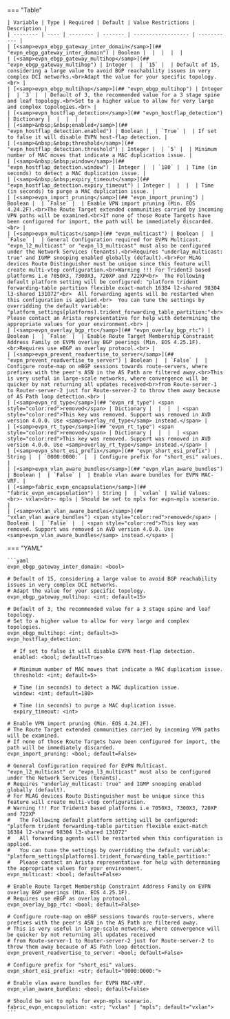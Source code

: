 <!--
  ~ Copyright (c) 2023 Arista Networks, Inc.
  ~ Use of this source code is governed by the Apache License 2.0
  ~ that can be found in the LICENSE file.
  -->
=== "Table"

    | Variable | Type | Required | Default | Value Restrictions | Description |
    | -------- | ---- | -------- | ------- | ------------------ | ----------- |
    | [<samp>evpn_ebgp_gateway_inter_domain</samp>](## "evpn_ebgp_gateway_inter_domain") | Boolean |  |  |  |  |
    | [<samp>evpn_ebgp_gateway_multihop</samp>](## "evpn_ebgp_gateway_multihop") | Integer |  | `15` |  | Default of 15, considering a large value to avoid BGP reachability issues in very complex DCI networks.<br>Adapt the value for your specific topology.<br> |
    | [<samp>evpn_ebgp_multihop</samp>](## "evpn_ebgp_multihop") | Integer |  | `3` |  | Default of 3, the recommended value for a 3 stage spine and leaf topology.<br>Set to a higher value to allow for very large and complex topologies.<br> |
    | [<samp>evpn_hostflap_detection</samp>](## "evpn_hostflap_detection") | Dictionary |  |  |  |  |
    | [<samp>&nbsp;&nbsp;enabled</samp>](## "evpn_hostflap_detection.enabled") | Boolean |  | `True` |  | If set to false it will disable EVPN host-flap detection. |
    | [<samp>&nbsp;&nbsp;threshold</samp>](## "evpn_hostflap_detection.threshold") | Integer |  | `5` |  | Minimum number of MAC moves that indicate a MAC duplication issue. |
    | [<samp>&nbsp;&nbsp;window</samp>](## "evpn_hostflap_detection.window") | Integer |  | `180` |  | Time (in seconds) to detect a MAC duplication issue. |
    | [<samp>&nbsp;&nbsp;expiry_timeout</samp>](## "evpn_hostflap_detection.expiry_timeout") | Integer |  |  |  | Time (in seconds) to purge a MAC duplication issue. |
    | [<samp>evpn_import_pruning</samp>](## "evpn_import_pruning") | Boolean |  | `False` |  | Enable VPN import pruning (Min. EOS 4.24.2F).<br>The Route Target extended communities carried by incoming VPN paths will be examined.<br>If none of those Route Targets have been configured for import, the path will be immediately discarded.<br> |
    | [<samp>evpn_multicast</samp>](## "evpn_multicast") | Boolean |  | `False` |  | General Configuration required for EVPN Multicast. "evpn_l2_multicast" or "evpn_l3_multicast" must also be configured under the Network Services (tenants).<br>Requires "underlay_multicast: true" and IGMP snooping enabled globally (default).<br>For MLAG devices Route Distinguisher must be unique since this feature will create multi-vtep configuration.<br>Warning !!! For Trident3 based platforms i.e 7050X3, 7300X3, 720XP and 722XP<br>  The Following default platform setting will be configured: "platform trident forwarding-table partition flexible exact-match 16384 l2-shared 98304 l3-shared 131072"<br>  All forwarding agents will be restarted when this configuration is applied.<br>  You can tune the settings by overridding the default variable: "platform_settings[platforms].trident_forwarding_table_partition:"<br>  Please contact an Arista representative for help with determining the appropriate values for your environment.<br> |
    | [<samp>evpn_overlay_bgp_rtc</samp>](## "evpn_overlay_bgp_rtc") | Boolean |  | `False` |  | Enable Route Target Membership Constraint Address Family on EVPN overlay BGP peerings (Min. EOS 4.25.1F).<br>Requires use eBGP as overlay protocol.<br> |
    | [<samp>evpn_prevent_readvertise_to_server</samp>](## "evpn_prevent_readvertise_to_server") | Boolean |  | `False` |  | Configure route-map on eBGP sessions towards route-servers, where prefixes with the peer's ASN in the AS Path are filtered away.<br>This is very useful in large-scale networks, where convergence will be quicker by not returning all updates received<br>from Route-server-1 to Router-server-2 just for Route-server-2 to throw them away because of AS Path loop detection.<br> |
    | [<samp>evpn_rd_type</samp>](## "evpn_rd_type") <span style="color:red">removed</span> | Dictionary |  |  |  | <span style="color:red">This key was removed. Support was removed in AVD version 4.0.0. Use <samp>overlay_rd_type</samp> instead.</span> |
    | [<samp>evpn_rt_type</samp>](## "evpn_rt_type") <span style="color:red">removed</span> | Dictionary |  |  |  | <span style="color:red">This key was removed. Support was removed in AVD version 4.0.0. Use <samp>overlay_rt_type</samp> instead.</span> |
    | [<samp>evpn_short_esi_prefix</samp>](## "evpn_short_esi_prefix") | String |  | `0000:0000:` |  | Configure prefix for "short_esi" values. |
    | [<samp>evpn_vlan_aware_bundles</samp>](## "evpn_vlan_aware_bundles") | Boolean |  | `False` |  | Enable vlan aware bundles for EVPN MAC-VRF. |
    | [<samp>fabric_evpn_encapsulation</samp>](## "fabric_evpn_encapsulation") | String |  | `vxlan` | Valid Values:<br>- vxlan<br>- mpls | Should be set to mpls for evpn-mpls scenario. |
    | [<samp>vxlan_vlan_aware_bundles</samp>](## "vxlan_vlan_aware_bundles") <span style="color:red">removed</span> | Boolean |  | `False` |  | <span style="color:red">This key was removed. Support was removed in AVD version 4.0.0. Use <samp>evpn_vlan_aware_bundles</samp> instead.</span> |

=== "YAML"

    ```yaml
    evpn_ebgp_gateway_inter_domain: <bool>

    # Default of 15, considering a large value to avoid BGP reachability issues in very complex DCI networks.
    # Adapt the value for your specific topology.
    evpn_ebgp_gateway_multihop: <int; default=15>

    # Default of 3, the recommended value for a 3 stage spine and leaf topology.
    # Set to a higher value to allow for very large and complex topologies.
    evpn_ebgp_multihop: <int; default=3>
    evpn_hostflap_detection:

      # If set to false it will disable EVPN host-flap detection.
      enabled: <bool; default=True>

      # Minimum number of MAC moves that indicate a MAC duplication issue.
      threshold: <int; default=5>

      # Time (in seconds) to detect a MAC duplication issue.
      window: <int; default=180>

      # Time (in seconds) to purge a MAC duplication issue.
      expiry_timeout: <int>

    # Enable VPN import pruning (Min. EOS 4.24.2F).
    # The Route Target extended communities carried by incoming VPN paths will be examined.
    # If none of those Route Targets have been configured for import, the path will be immediately discarded.
    evpn_import_pruning: <bool; default=False>

    # General Configuration required for EVPN Multicast. "evpn_l2_multicast" or "evpn_l3_multicast" must also be configured under the Network Services (tenants).
    # Requires "underlay_multicast: true" and IGMP snooping enabled globally (default).
    # For MLAG devices Route Distinguisher must be unique since this feature will create multi-vtep configuration.
    # Warning !!! For Trident3 based platforms i.e 7050X3, 7300X3, 720XP and 722XP
    #   The Following default platform setting will be configured: "platform trident forwarding-table partition flexible exact-match 16384 l2-shared 98304 l3-shared 131072"
    #   All forwarding agents will be restarted when this configuration is applied.
    #   You can tune the settings by overridding the default variable: "platform_settings[platforms].trident_forwarding_table_partition:"
    #   Please contact an Arista representative for help with determining the appropriate values for your environment.
    evpn_multicast: <bool; default=False>

    # Enable Route Target Membership Constraint Address Family on EVPN overlay BGP peerings (Min. EOS 4.25.1F).
    # Requires use eBGP as overlay protocol.
    evpn_overlay_bgp_rtc: <bool; default=False>

    # Configure route-map on eBGP sessions towards route-servers, where prefixes with the peer's ASN in the AS Path are filtered away.
    # This is very useful in large-scale networks, where convergence will be quicker by not returning all updates received
    # from Route-server-1 to Router-server-2 just for Route-server-2 to throw them away because of AS Path loop detection.
    evpn_prevent_readvertise_to_server: <bool; default=False>

    # Configure prefix for "short_esi" values.
    evpn_short_esi_prefix: <str; default="0000:0000:">

    # Enable vlan aware bundles for EVPN MAC-VRF.
    evpn_vlan_aware_bundles: <bool; default=False>

    # Should be set to mpls for evpn-mpls scenario.
    fabric_evpn_encapsulation: <str; "vxlan" | "mpls"; default="vxlan">
    ```
